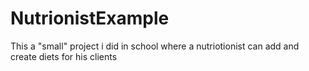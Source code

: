 # NutrionistExample
This a "small" project i did in school where a nutriotionist can add and create diets for his clients 
